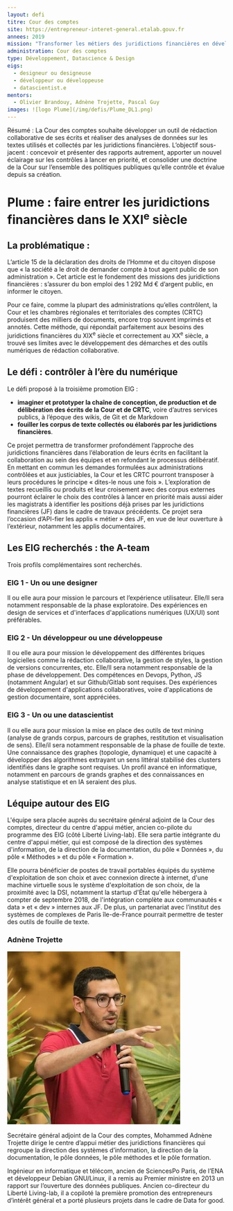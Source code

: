 ```yaml
---
layout: defi
titre: Cour des comptes
site: https://entrepreneur-interet-general.etalab.gouv.fr
annees: 2019
mission: "Transformer les métiers des juridictions financières en développant des outils de rédaction collaborative et d’exploration de données"
administration: Cour des comptes
type: Développement, Datascience & Design
eigs:
  - designeur ou designeuse
  - développeur ou développeuse
  - datascientist.e
mentors: 
  - Olivier Brandouy, Adnène Trojette, Pascal Guy
images: ![logo Plume](/img/defis/Plume_DL1.png)
---
```


Résumé : La Cour des comptes souhaite développer un outil de rédaction collaborative de ses écrits et réaliser des analyses de données sur les textes utilisés et collectés par les juridictions financières. L’objectif sous-jacent : concevoir et présenter des rapports autrement, apporter un nouvel éclairage sur les contrôles à lancer en priorité, et consolider une doctrine de la Cour sur l’ensemble des politiques publiques qu’elle contrôle et évalue depuis sa création.

# Plume : faire entrer les juridictions financières dans le XXI<sup>e</sup> siècle

## La problématique :

L’article 15 de la déclaration des droits de l’Homme et du citoyen dispose que « la société a le droit de demander compte à tout agent public de son administration ». Cet article est le fondement des missions des juridictions financières : s’assurer du bon emploi des 1 292 Md € d’argent public, en informer le citoyen. 

Pour ce faire, comme la plupart des administrations qu’elles contrôlent, la Cour et les chambres régionales et territoriales des comptes (CRTC) produisent des milliers de documents, encore trop souvent imprimés et annotés. Cette méthode, qui répondait parfaitement aux besoins des juridictions financières du XIX<sup>e</sup> siècle et correctement au XX<sup>e</sup> siècle, a trouvé ses limites avec le développement des démarches et des outils numériques de rédaction collaborative.


## Le défi : contrôler à l’ère du numérique

Le défi proposé à la troisième promotion EIG : 
* **imaginer et prototyper la chaîne de conception, de production et de délibération des écrits de la Cour et de CRTC**, voire d’autres services publics, à l’époque des wikis, de Git et de Markdown 
* **fouiller les corpus de texte collectés ou élaborés par les juridictions financières**. 

Ce projet permettra de transformer profondément l’approche des juridictions financières dans l’élaboration de leurs écrits en facilitant la collaboration au sein des équipes et en refondant le processus délibératif. En mettant en commun les demandes formulées aux administrations contrôlées et aux justiciables, la Cour et les CRTC pourront transposer à leurs procédures le principe « dites-le nous une fois ». L’exploration de textes recueillis ou produits et leur croisement avec des corpus externes pourront éclairer le choix des contrôles à lancer en priorité mais aussi aider les magistrats à identifier les positions déjà prises par les juridictions financières (JF) dans le cadre de travaux précédents. Ce projet sera l’occasion d’API-fier les applis « métier » des JF, en vue de leur ouverture à l’extérieur, notamment les applis documentaires.

## Les EIG recherchés : the A-team
Trois profils complémentaires sont recherchés.

### EIG 1 - Un ou une designer

Il ou elle aura pour mission le parcours et l’expérience utilisateur. Elle/Il sera notamment responsable de la phase exploratoire. Des expériences en design de services et d'interfaces d'applications numériques (UX/UI) sont préférables.

### EIG 2 - Un développeur ou une développeuse

Il ou elle aura pour mission le développement des différentes briques logicielles comme la rédaction collaborative, la gestion de styles, la gestion de versions concurrentes, etc. Elle/Il sera notamment responsable de la phase de développement. Des compétences en Devops, Python, JS (notamment Angular) et sur Github/Gitlab sont requises. Des expériences de développement d'applications collaboratives, voire d'applications de gestion documentaire, sont appréciées.

### EIG 3 - Un ou une datascientist

Il ou elle aura pour mission la mise en place des outils de text mining (analyse de grands corpus, parcours de graphes, restitution et visualisation de sens). Elle/il sera notamment responsable de la phase de fouille de texte. Une connaissance des graphes (topologie, dynamique) et une capacité à développer des algorithmes extrayant un sens littéral stabilisé des clusters identifiés dans le graphe sont requises. Un profil avancé en informatique, notamment en parcours de grands graphes et des connaissances en analyse statistique et en IA seraient des plus.

## Léquipe autour des EIG 

L'équipe sera placée auprès du secrétaire général adjoint de la Cour des comptes, directeur du centre d'appui métier, ancien co-pilote du programme des EIG (côté Liberté Living-lab). Elle sera partie intégrante du centre d'appui métier, qui est composé de la direction des systèmes d'information, de la direction de la documentation, du pôle « Données », du pôle « Méthodes » et du pôle « Formation ».

Elle pourra bénéficier de postes de travail portables équipés du système d'exploitation de son choix et avec connexion directe à internet, d'une machine virtuelle sous le système d'exploitation de son choix, de la proximité avec la DSI, notamment la startup d'État qu'elle hébergera à compter de septembre 2018, de l'intégration complète aux communautés « data » et « dev » internes aux JF. De plus, un partenariat avec l’institut des systèmes de complexes de Paris île-de-France pourrait permettre de tester des outils de fouille de texte.

### Adnène Trojette

![Adnène Trojette, SGA, mentor de haut niveau](/img/communaute/adnene-trojette.jpg)

Secrétaire général adjoint de la Cour des comptes, Mohammed Adnène Trojette
dirige le centre d’appui métier des juridictions financières qui regroupe la
direction des systèmes d’information, la direction de la documentation, le pôle
données, le pôle méthodes et le pôle formation.

Ingénieur en informatique et télécom, ancien de SciencesPo Paris, de l’ENA et
développeur Debian GNU/Linux, il a remis au Premier ministre en 2013 un rapport
sur l’ouverture des données publiques. Ancien co-directeur du Liberté
Living-lab, il a copiloté la première promotion des entrepreneurs d’intérêt
général et a porté plusieurs projets dans le cadre de Data for good.
